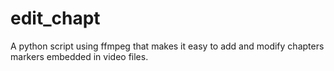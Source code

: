 # edit_chapt

A python script using ffmpeg that makes it easy to add and modify chapters markers embedded in video files.
